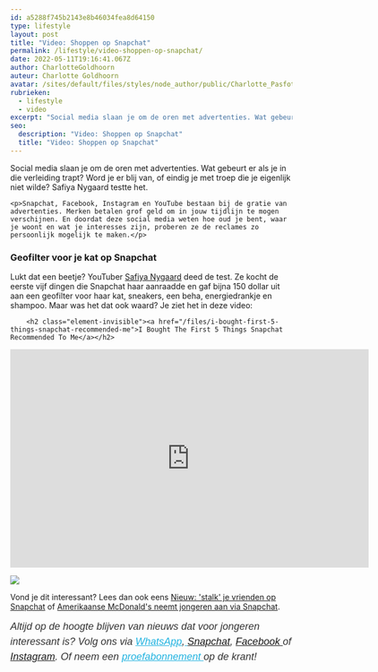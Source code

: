 ```yaml
---
id: a5288f745b2143e8b46034fea8d64150
type: lifestyle
layout: post
title: "Video: Shoppen op Snapchat"
permalink: /lifestyle/video-shoppen-op-snapchat/
date: 2022-05-11T19:16:41.067Z
author: CharlotteGoldhoorn
auteur: Charlotte Goldhoorn
avatar: /sites/default/files/styles/node_author/public/Charlotte_PasfotoDSC01555%20EXTRA.jpg?itok=Uh1_j08g
rubrieken:
  - lifestyle
  - video
excerpt: "Social media slaan je om de oren met advertenties. Wat gebeurt er als je in die verleiding trapt? Word je er blij van, of eindig je met troep die je eigenlijk niet wilde? Safiya Nygaard testte het.  "
seo:
  description: "Video: Shoppen op Snapchat"
  title: "Video: Shoppen op Snapchat"
---
```

Social media slaan je om de oren met advertenties. Wat gebeurt er als je in die verleiding trapt? Word je er blij van, of eindig je met troep die je eigenlijk niet wilde? Safiya Nygaard testte het.  

    <p>Snapchat, Facebook, Instagram en YouTube bestaan bij de gratie van advertenties. Merken betalen grof geld om in jouw tijdlijn te mogen verschijnen. En doordat deze social media weten hoe oud je bent, waar je woont en wat je interesses zijn, proberen ze de reclames zo persoonlijk mogelijk te maken.</p>
<h3>Geofilter voor je kat op Snapchat</h3>
<p>Lukt dat een beetje? YouTuber <a href="https://www.youtube.com/channel/UCbAwSkqJ1W_Eg7wr3cp5BUA" target="_blank">Safiya Nygaard</a> deed de test. Ze kocht de eerste vijf dingen die Snapchat haar aanraadde en gaf bijna 150 dollar uit aan een geofilter voor haar kat, sneakers, een beha, energiedrankje en shampoo. Maar was het dat ook waard? Je ziet het in deze video:<br><div class="media media-element-container media-default"><div id="file-418807" class="file file-video file-video-youtube">

        <h2 class="element-invisible"><a href="/files/i-bought-first-5-things-snapchat-recommended-me">I Bought The First 5 Things Snapchat Recommended To Me</a></h2>
    
  
  <div class="content">
    <div class="media-youtube-video file media-element file-default media-youtube-1">
  <iframe class="media-youtube-player" width="640" height="390" title="I Bought The First 5 Things Snapchat Recommended To Me" src="https://www.youtube.com/embed/6y8BiXC8c98?wmode=opaque&controls=" name="I Bought The First 5 Things Snapchat Recommended To Me" frameborder="0" allowfullscreen="">Video van I Bought The First 5 Things Snapchat Recommended To Me</iframe>
</div>
  </div>

  
</div>
</div>
<div class="kader">
<p><img class="kaderafbeelding" src="/sites/default/files/ff.png"></p>
<p>Vond je dit interessant? Lees dan ook eens <a href="/nieuws/nieuw-stalk-je-vrienden-op-snapchat">Nieuw: 'stalk' je vrienden op Snapchat</a> of <a href="/nieuws/amerikaanse-mcdonalds-neemt-jongeren-aan-snapchat">Amerikaanse McDonald's neemt jongeren aan via Snapchat</a>.</p>
<p><em style="box-sizing: inherit; color: rgb(51, 51, 51); font-family: &quot;PT Sans&quot;, sans-serif; font-size: 18px; line-height: 27px;">Altijd op de hoogte blijven van nieuws dat voor jongeren interessant is? Volg ons via </em><em style="box-sizing: inherit; color: rgb(34, 179, 224); transition: color 0.3s ease; font-family: &quot;PT Sans&quot;, sans-serif; font-size: 18px; line-height: 27px;"><a href="/whatsapp" style="box-sizing: inherit; color: rgb(34, 179, 224); transition: color 0.3s ease; font-family: &quot;PT Sans&quot;, sans-serif; font-size: 18px; line-height: 27px;">WhatsApp</a></em><em style="box-sizing: inherit; color: rgb(51, 51, 51); font-family: &quot;PT Sans&quot;, sans-serif; font-size: 18px; line-height: 27px;">,</em><em style="box-sizing: inherit; color: rgb(34, 179, 224); transition: color 0.3s ease; font-family: &quot;PT Sans&quot;, sans-serif; font-size: 18px; line-height: 27px;"><a href="/whatsapp" style="box-sizing: inherit; color: rgb(34, 179, 224); transition: color 0.3s ease; font-family: &quot;PT Sans&quot;, sans-serif; font-size: 18px; line-height: 27px;"> </a></em><em style="box-sizing: inherit; color: rgb(51, 51, 51); font-family: &quot;PT Sans&quot;, sans-serif; font-size: 18px; line-height: 27px;"><a href="https://www.snapchat.com/add/sevendaysnl">Snapchat</a>, <a href="https://www.facebook.com/7Daysnl?ref=bookmarks">Facebook </a>of <a href="https://instagram.com/7DAysnl/">Instagram</a>. Of </em><em style="box-sizing: inherit; color: rgb(51, 51, 51); font-family: &quot;PT Sans&quot;, sans-serif; font-size: 18px; line-height: 27px;">neem een </em><a href="https://abonneren.sevendays.nl/abonneren/abonnementen/ae/artikel" style="box-sizing: inherit; color: rgb(34, 179, 224); transition: color 0.3s ease; font-family: &quot;PT Sans&quot;, sans-serif; font-size: 18px; line-height: 27px;"><em style="box-sizing: inherit;">proefabonnement </em></a><em style="box-sizing: inherit; color: rgb(51, 51, 51); font-family: &quot;PT Sans&quot;, sans-serif; font-size: 18px; line-height: 27px;">op de krant!</em></p>
</div>
  
